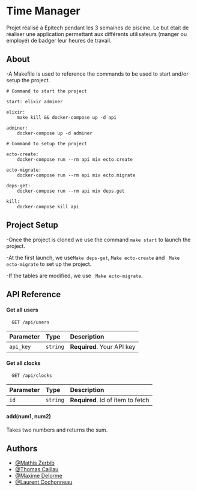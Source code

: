 # Time Manager

Projet réalisé à Epitech pendant les 3 semaines de piscine. Le but était de réaliser une application permettant aux différents utilisateurs (manger ou employé) de badger leur heures de travail.

## About

-A Makefile is used to reference the commands to be used to start and/or setup the project.
```
# Command to start the project

start: elixir adminer

elixir:
	make kill && docker-compose up -d api

adminer:
	docker-compose up -d adminer

# Command to setup the project

ecto-create:
	docker-compose run --rm api mix ecto.create

ecto-migrate:
	docker-compose run --rm api mix ecto.migrate

deps-get:
	docker-compose run --rm api mix deps.get

kill:
	docker-compose kill api

```

## Project Setup

-Once the project is cloned we use the command ```make start``` to launch the project.

-At the first launch, we use```Make deps-get```, ```Make ecto-create``` and ``` Make ecto-migrate``` 
to set up the project.

-If the tables are modified, we use ``` Make ecto-migrate```.


## API Reference

#### Get all users

```http://localhost:4000/api/users
  GET /api/users
```

| Parameter | Type     | Description                |
| :-------- | :------- | :------------------------- |
| `api_key` | `string` | **Required**. Your API key |

#### Get all clocks

```http://localhost:4000/api/clocks
  GET /api/clocks
```

| Parameter | Type     | Description                       |
| :-------- | :------- | :-------------------------------- |
| `id`      | `string` | **Required**. Id of item to fetch |

#### add(num1, num2)

Takes two numbers and returns the sum.

## Authors

- [@Mathis Zerbib](https://github.com/MathisZerbib/MathisZerbib)
- [@Thomas Caillau](https://github.com/caillau-thomas/caillau-thomas)
- [@Maxime Delorme](https://github.com/MaximeDelorme/MaximeDelorme)
- [@Laurent Cochonneau](https://github.com/LDB47)